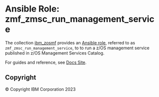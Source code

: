 # Ansible Role: zmf_zmsc_run_management_service
The collection [ibm_zosmf](../../README.md) provides an [Ansible role](https://docs.ansible.com/ansible/latest/user_guide/playbooks_reuse_roles.html), referred to as `zmf_zmsc_run_management_service`, to to run a z/OS management service published in z/OS Management Services Catalog.

For guides and reference, see [Docs Site](https://ibm.github.io/z_ansible_collections_doc/ibm_zosmf/docs/source/roles/zmf_zmsc_run_management_service.html).

## Copyright
© Copyright IBM Corporation 2023
